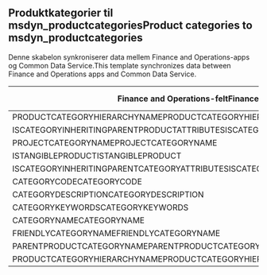 ## <a name="product-categories-to-msdyn_productcategories"></a><span data-ttu-id="e1e96-101">Produktkategorier til msdyn_productcategories</span><span class="sxs-lookup"><span data-stu-id="e1e96-101">Product categories to msdyn_productcategories</span></span>

<span data-ttu-id="e1e96-102">Denne skabelon synkroniserer data mellem Finance and Operations-apps og Common Data Service.</span><span class="sxs-lookup"><span data-stu-id="e1e96-102">This template synchronizes data between Finance and Operations apps and Common Data Service.</span></span>

<span data-ttu-id="e1e96-103">Finance and Operations-felt</span><span class="sxs-lookup"><span data-stu-id="e1e96-103">Finance and Operations field</span></span> | <span data-ttu-id="e1e96-104">Tilknytningstype</span><span class="sxs-lookup"><span data-stu-id="e1e96-104">Map type</span></span> | <span data-ttu-id="e1e96-105">Andet Dynamics 365-felt</span><span class="sxs-lookup"><span data-stu-id="e1e96-105">Other Dynamics 365 field</span></span> | <span data-ttu-id="e1e96-106">Standardværdi</span><span class="sxs-lookup"><span data-stu-id="e1e96-106">Default value</span></span>
---|---|---|---
<span data-ttu-id="e1e96-107">PRODUCTCATEGORYHIERARCHYNAME</span><span class="sxs-lookup"><span data-stu-id="e1e96-107">PRODUCTCATEGORYHIERARCHYNAME</span></span> | = | <span data-ttu-id="e1e96-108">msdyn_hierarchy.msdyn_name</span><span class="sxs-lookup"><span data-stu-id="e1e96-108">msdyn_hierarchy.msdyn_name</span></span> | 
<span data-ttu-id="e1e96-109">ISCATEGORYINHERITINGPARENTPRODUCTATTRIBUTES</span><span class="sxs-lookup"><span data-stu-id="e1e96-109">ISCATEGORYINHERITINGPARENTPRODUCTATTRIBUTES</span></span> | >< | <span data-ttu-id="e1e96-110">msdyn_isinheritingparentproductattributes</span><span class="sxs-lookup"><span data-stu-id="e1e96-110">msdyn_isinheritingparentproductattributes</span></span> | 
<span data-ttu-id="e1e96-111">PROJECTCATEGORYNAME</span><span class="sxs-lookup"><span data-stu-id="e1e96-111">PROJECTCATEGORYNAME</span></span> | = | <span data-ttu-id="e1e96-112">msdyn_projectcategoryname</span><span class="sxs-lookup"><span data-stu-id="e1e96-112">msdyn_projectcategoryname</span></span> | 
<span data-ttu-id="e1e96-113">ISTANGIBLEPRODUCT</span><span class="sxs-lookup"><span data-stu-id="e1e96-113">ISTANGIBLEPRODUCT</span></span> | >< | <span data-ttu-id="e1e96-114">msdyn_istangibleproduct</span><span class="sxs-lookup"><span data-stu-id="e1e96-114">msdyn_istangibleproduct</span></span> | 
<span data-ttu-id="e1e96-115">ISCATEGORYINHERITINGPARENTCATEGORYATTRIBUTES</span><span class="sxs-lookup"><span data-stu-id="e1e96-115">ISCATEGORYINHERITINGPARENTCATEGORYATTRIBUTES</span></span> | >< | <span data-ttu-id="e1e96-116">msdyn_isinheritingparentcategoryattributes</span><span class="sxs-lookup"><span data-stu-id="e1e96-116">msdyn_isinheritingparentcategoryattributes</span></span> | 
<span data-ttu-id="e1e96-117">CATEGORYCODE</span><span class="sxs-lookup"><span data-stu-id="e1e96-117">CATEGORYCODE</span></span> | = | <span data-ttu-id="e1e96-118">msdyn_code</span><span class="sxs-lookup"><span data-stu-id="e1e96-118">msdyn_code</span></span> | 
<span data-ttu-id="e1e96-119">CATEGORYDESCRIPTION</span><span class="sxs-lookup"><span data-stu-id="e1e96-119">CATEGORYDESCRIPTION</span></span> | = | <span data-ttu-id="e1e96-120">msdyn_description</span><span class="sxs-lookup"><span data-stu-id="e1e96-120">msdyn_description</span></span> | 
<span data-ttu-id="e1e96-121">CATEGORYKEYWORDS</span><span class="sxs-lookup"><span data-stu-id="e1e96-121">CATEGORYKEYWORDS</span></span> | = | <span data-ttu-id="e1e96-122">msdyn_keywords</span><span class="sxs-lookup"><span data-stu-id="e1e96-122">msdyn_keywords</span></span> | 
<span data-ttu-id="e1e96-123">CATEGORYNAME</span><span class="sxs-lookup"><span data-stu-id="e1e96-123">CATEGORYNAME</span></span> | = | <span data-ttu-id="e1e96-124">msdyn_name</span><span class="sxs-lookup"><span data-stu-id="e1e96-124">msdyn_name</span></span> | 
<span data-ttu-id="e1e96-125">FRIENDLYCATEGORYNAME</span><span class="sxs-lookup"><span data-stu-id="e1e96-125">FRIENDLYCATEGORYNAME</span></span> | = | <span data-ttu-id="e1e96-126">msdyn_friendlycategoryname</span><span class="sxs-lookup"><span data-stu-id="e1e96-126">msdyn_friendlycategoryname</span></span> | 
<span data-ttu-id="e1e96-127">PARENTPRODUCTCATEGORYNAME</span><span class="sxs-lookup"><span data-stu-id="e1e96-127">PARENTPRODUCTCATEGORYNAME</span></span> | = | <span data-ttu-id="e1e96-128">msdyn_parentproductcategory.msdyn_name</span><span class="sxs-lookup"><span data-stu-id="e1e96-128">msdyn_parentproductcategory.msdyn_name</span></span> | 
<span data-ttu-id="e1e96-129">PRODUCTCATEGORYHIERARCHYNAME</span><span class="sxs-lookup"><span data-stu-id="e1e96-129">PRODUCTCATEGORYHIERARCHYNAME</span></span> | >> | <span data-ttu-id="e1e96-130">msdyn_parentproductcategory.msdyn_hierarchy.msdyn_name</span><span class="sxs-lookup"><span data-stu-id="e1e96-130">msdyn_parentproductcategory.msdyn_hierarchy.msdyn_name</span></span> | 

